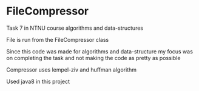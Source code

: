 # FileCompressor
Task 7 in NTNU course algorithms and data-structures

File is run from the FileCompressor class

Since this code was made for algorithms and data-structure my focus was on completing the task and not making the code as pretty as possible

Compressor uses lempel-ziv and huffman algorithm

Used java8 in this project
